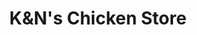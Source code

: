 ---
title: "K&N's Chicken Store"
url: /karachi/kundns-chicken-store-khayban-e-iqbal/
shop: Metzgerei
---
